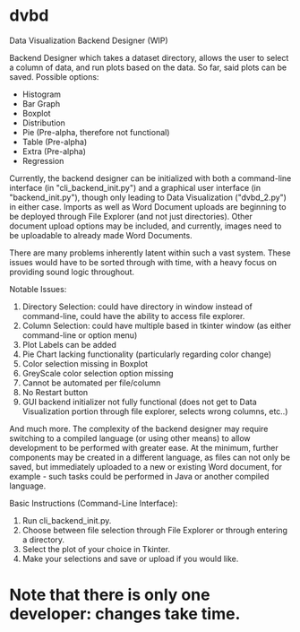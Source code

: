 # dvbd
Data Visualization Backend Designer (WIP)

Backend Designer which takes a dataset directory, allows the user to select a column of data, and run plots based on the data.
So far, said plots can be saved.
Possible options:
- Histogram
- Bar Graph
- Boxplot
- Distribution
- Pie (Pre-alpha, therefore not functional)
- Table (Pre-alpha)
- Extra (Pre-alpha)
- Regression

Currently, the backend designer can be initialized with both a command-line interface (in "cli_backend_init.py") and a graphical user interface (in "backend_init.py"), though only leading to Data Visualization ("dvbd_2.py") in either case.
Imports as well as Word Document uploads are beginning to be deployed through File Explorer (and not just directories). Other document upload options may be included, and currently, images need to be uploadable to already made Word Documents.

There are many problems inherently latent within such a vast system. These issues would have to be sorted through with time, with a heavy focus on providing sound logic throughout.

Notable Issues:
1. Directory Selection: could have directory in window instead of command-line, could have the ability to access file explorer.
2. Column Selection: could have multiple based in tkinter window (as either command-line or option menu)
3. Plot Labels can be added
4. Pie Chart lacking functionality (particularly regarding color change)
5. Color selection missing in Boxplot
6. GreyScale color selection option missing
7. Cannot be automated per file/column
8. No Restart button
9. GUI backend initializer not fully functional (does not get to Data Visualization portion through file explorer, selects wrong columns, etc..)

And much more.
The complexity of the backend designer may require switching to a compiled language (or using other means) to allow development to be performed with greater ease. At the minimum, further components may be created in a different language, as files can not only be saved, but immediately uploaded to a new or existing Word document, for example - such tasks 
could be performed in Java or another compiled language.

Basic Instructions (Command-Line Interface):
1. Run cli_backend_init.py.
2. Choose between file selection through File Explorer or through entering a directory.
3. Select the plot of your choice in Tkinter.
4. Make your selections and save or upload if you would like.

# Note that there is only one developer: changes take time.
